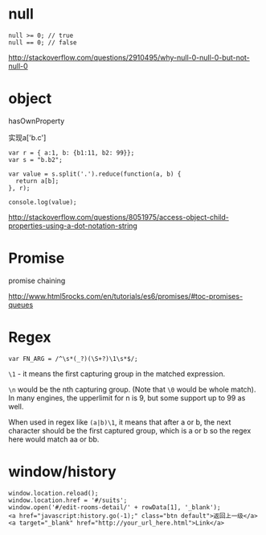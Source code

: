 # null

```
null >= 0; // true
null == 0; // false
```

http://stackoverflow.com/questions/2910495/why-null-0-null-0-but-not-null-0

# object

hasOwnProperty

实现a['b.c']

```
var r = { a:1, b: {b1:11, b2: 99}};
var s = "b.b2";

var value = s.split('.').reduce(function(a, b) {
  return a[b];
}, r);

console.log(value);
```

http://stackoverflow.com/questions/8051975/access-object-child-properties-using-a-dot-notation-string

# Promise

promise chaining

http://www.html5rocks.com/en/tutorials/es6/promises/#toc-promises-queues

# Regex

```
var FN_ARG = /^\s*(_?)(\S+?)\1\s*$/;
```

``\1`` - it means the first capturing group in the matched expression.

``\n`` would be the nth capturing group. (Note that ``\0`` would be whole match). In many engines, the upperlimit for n is 9, but some support up to 99 as well.

When used in regex like ``(a|b)\1``, it means that after a or b, the next character should be the first captured group, which is a or b so the regex here would match aa or bb.

# window/history

```
window.location.reload();
window.location.href = '#/suits';
window.open('#/edit-rooms-detail/' + rowData[1], '_blank');
<a href="javascript:history.go(-1);" class="btn default">返回上一级</a>
<a target="_blank" href="http://your_url_here.html">Link</a>
```
